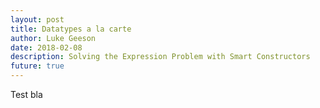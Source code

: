 ```yaml
---
layout: post
title: Datatypes a la carte
author: Luke Geeson
date: 2018-02-08
description: Solving the Expression Problem with Smart Constructors
future: true
---
```

Test
bla 
